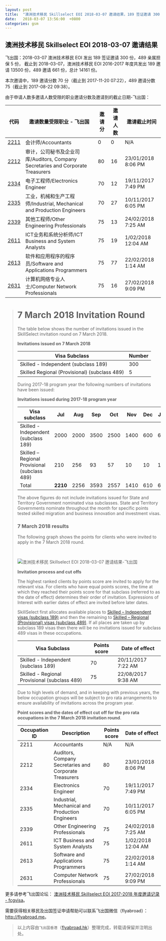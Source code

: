 ```yaml
---
layout: post
title:  "澳洲技术移民 Skillselect EOI 2018-03-07 邀请结果，189 签证邀请 300 份，489 亲属担保 5 份"
date:   2018-03-07 13:56:00  +0800
categories: gsm
---
```


## 澳洲技术移民 Skillselect EOI  2018-03-07 邀请结果

飞出国：2018-03-07 澳洲技术移民 EOI 发出 189 签证邀请 300 份，489 亲属担保 5 份，
截止到 2018-03-07，澳洲技术移民 EOI 2016-2017 年度共发出 189 邀请 13500 份，489 邀请 661 份，总计 14161 份。

本次邀请中，189 邀请分数 70 分（截止到 2017-11-20 07:22），489 邀请分数 75（截止到 2017-08-22 09:38）。

由于申请人数多邀请人数受限的职业邀请分数及邀请到的截止日期-飞出国：

代码 | 邀请数量受限职业 - 飞出国 | 邀请分 | 邀请人数 | 邀请截止时间
---- | ----------------------- | ----- | ------- | -----------
[2211] | 会计师/Accountants | 0 | 0 | N/A
[2212] | 审计，公司秘书及企业司库/Auditors, Company Secretaries and Corporate Treasurers | 80 | 16 | 23/01/2018 8:06 PM
[2334] | 电子工程师/Electronics Engineer | 70 | 12 | 19/11/2017 7:49 PM
[2335] | 工业，机械和生产工程师/Industrial, Mechanical and Production Engineers | 70 | 27 | 10/11/2017 6:05 PM
[2339] | 其他工程师/Other Engineering Professionals | 75 | 13 | 24/02/2018 7:25 AM
[2611] | ICT业务和系统分析师/ICT Business and System Analysts | 75 | 19 | 1/02/2018 12:04 AM
[2613] | 软件和应用程序的程序员/Software and Applications Programmers | 75 | 77 | 22/02/2018 1:14 AM
[2631] | 计算机网络专业人士/Computer Network Professionals | 75 | 16 | 27/02/2018 9:09 PM

> # 7 March 2018 Invitation Round
>
> The table below shows the number of invitations issued in the SkillSelect invitation round on&nbsp;7 March 2018.
>
> **Invitations issued on 7 March&nbsp;2018**
>
> | Visa Subclass | Number |
> | --- | --- |
> | Skilled - Independent (subclass 189) | 300 |
> | Skilled Regional (Provisional) (subclass 489) | 5 |
>
> During 2017-18 program year the following numbers of invitations have been issued:
>
> **Invitations issued during 2017-18 program year**
>
> | Visa subclass | Jul | Aug | Sep | Oct | Nov | Dec | Jan | Feb | Mar | Apr | May | June | Total |
> | --- | --- | --- | --- | --- | --- | --- | --- | --- | --- | --- | --- | --- | --- |
> | Skilled - Independent (subclass 189) | 2000 | 2000 | 3500 | 2500 | 1400 | 600 | 600 | 600 | 300 | | ​ | ​ | 13500 |
> | Skilled – Regional Provisional (subclass 489) | 210 | 256 | 93 | 57 | 10 | 10 | 10 | 10 | 5 | ​ | ​ | | 661 |
> | Total | **2210** | 2256 | 3593 | 2557 | 1410 | 610 | 610 | 610 | 305 | | | | **14161** |
> 
> The above figures do not include invitations issued for State and Territory Government nominated visa subclasses. State and Territory Governments nominate throughout the month for specific points tested skilled migration and business innovation and investment visas.
> 
> ### 7 March 2018 results
> 
> The following graph shows the points for clients who were invited to apply in the&nbsp;7 March 2018 round.
> 
> &nbsp;
> 
>  ![澳洲技术移民 Skillselect EOI  2018-03-07 邀请结果-飞出国](http://www.homeaffairs.gov.au/WorkinginAustralia/PublishingImages/07032018-skillselect-invitation-round.JPG)
> 
> **Invitation process and cut offs**
> 
> The highest ranked clients by points score are invited to apply for the relevant visa. For clients who have equal points scores, the time at which they reached their points score for that subclass (referred to as the date of effect) determines their order of invitation. Expressions of Interest with earlier dates of effect are invited before later dates.
> 
> SkillSelect first allocates available places to 
 [Skilled – Independent visas (subclass 189)](http://js.flyabroad.com.hk/au/189) and then the remaining to 
 [Skilled – Regional (Provisional) visas (subclass 489)](http://js.flyabroad.com.hk/au/489). If all places are taken up by subclass 189 visas then there will be no invitations issued for subclass 489 visas in these occupations.
> 
> | Visa Subclass | Points score | Date of effect |
> | --- | --- | --- |
> | Skilled - Independent (subclass 189) | 70 | 20/11/2017&nbsp; 7:22 AM |
> | Skilled - Regional Provisional (subclass 489) | 75 | 22/08/2017&nbsp; 9:38 AM |
> 
> Due to high levels of demand, and in keeping with previous years, the below occupation groups will be subject to pro rata arrangements to ensure availability of invitations across the program year.
> 
> **Point scores and the dates of effect cut off for the pro rata occupations in the&nbsp;7 March&nbsp;2018 invitation round**.
> 
> | Occupation ID | Description | Points score | Date of effect |
> | --- | --- | --- | --- |
> | 2211 | Accountants | N/A | N/A |
> | 2212 | Auditors, Company Secretaries and Corporate Treasurers | 80 | 23/01/2018&nbsp; 8:06 PM |
> | 2334 | Electronics Engineer | 70 | 19/11/2017&nbsp; 7:49 PM |
> | 2335 | Industrial, Mechanical and Production Engineers | 70 | 10/11/2017&nbsp; 6:05 PM |
> | 2339 | Other Engineering Professionals | 75 | 24/02/2018&nbsp; 7:25 AM |
> | 2611 | ICT Business and System Analysts | 75 | 1/02/2018&nbsp; 12:04 AM |
> | 2613 | Software and Applications Programmers | 75 | 22/02/2018&nbsp; 1:14 AM |
> | 2631 | Computer Network Professionals | 75 | 27/02/2018&nbsp; 9:09 PM |
>

更多请参考飞出国论坛： [澳洲技术移民 Skillselect EOI 2017-2018 年度邀请记录 - fcgvisa](http://bbs.fcgvisa.com/t/skillselect-eoi-2017-2018/24327)。

需要获得相关移民及出国签证申请帮助可以联系飞出国微信（flyabroad）： <a href="http://flyabroad.me/contact" target="_blank">http://flyabroad.me</a>。

> 以上内容由`飞出国香港`（<a href="http://flyabroad.hk/" target="_blank">flyabroad.hk</a>）整理完成，转载请保留并注明出处。

[2211]: http://bbs.fcgvisa.com/t/flyabroad/7058
[2212]: http://bbs.fcgvisa.com/t/flyabroad/7059
[2334]: http://bbs.fcgvisa.com/t/flyabroad/7089
[2335]: http://bbs.fcgvisa.com/t/flyabroad/7090
[2339]: http://bbs.fcgvisa.com/t/flyabroad/7092
[2611]: http://bbs.fcgvisa.com/t/flyabroad/7133
[2613]: http://bbs.fcgvisa.com/t/flyabroad/7134
[2631]: http://bbs.fcgvisa.com/t/flyabroad/7136
